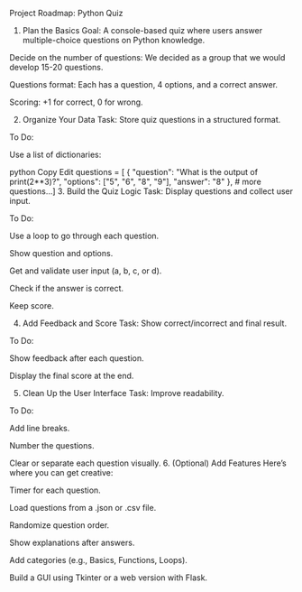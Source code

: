 Project Roadmap: Python Quiz
1. Plan the Basics
Goal: A console-based quiz where users answer multiple-choice questions on Python knowledge.

Decide on the number of questions: We decided as a group that we would develop 15-20 questions.

Questions format: Each has a question, 4 options, and a correct answer.

Scoring: +1 for correct, 0 for wrong.

2. Organize Your Data
Task: Store quiz questions in a structured format.

To Do:

Use a list of dictionaries:

python
Copy
Edit
questions = [
    {
        "question": "What is the output of print(2**3)?",
        "options": ["5", "6", "8", "9"],
        "answer": "8" },
    # more questions...]
 3. Build the Quiz Logic
Task: Display questions and collect user input.

To Do:

Use a loop to go through each question.

Show question and options.

Get and validate user input (a, b, c, or d).

Check if the answer is correct.

Keep score.

 4. Add Feedback and Score
Task: Show correct/incorrect and final result.

To Do:

Show feedback after each question.

Display the final score at the end.

 5. Clean Up the User Interface
Task: Improve readability.

To Do:

Add line breaks.

Number the questions.

Clear or separate each question visually.
 6. (Optional) Add Features
Here’s where you can get creative:

Timer for each question.

Load questions from a .json or .csv file.

Randomize question order.

Show explanations after answers.

Add categories (e.g., Basics, Functions, Loops).

Build a GUI using Tkinter or a web version with Flask.


